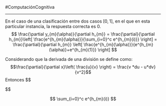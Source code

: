 #ComputaciónCognitiva 

---


En el caso de una clasificación entre dos casos $[0, 1]$, en el que en esta particular instancia, la respuesta correcta es 0. 
$$
\frac{\partial y_{m}(\alpha)}{\partial h_{m}} =
\frac{\partial}{\partial h_{m}}\left[ \frac{e^{h_{m}(\alpha)}}{\sum_{i=0}^c e^{h_{m}(i)}} \right] = \frac{\partial}{\partial h_{m}} \left[ \frac{e^{h_{m}(\alpha)}}{e^{h_{m}(\alpha)}+e^{h_{m}(1)}} \right]
$$

Considerando que la derivada de una división se define como:
$$\frac{\partial}{\partial x}\left( \frac{u}{v} \right) = \frac{v *du - u*dv}{v^2}$$
Entonces
$$

$$

$$
\sum_{i=0}^c e^{h_{m}(i)}
$$